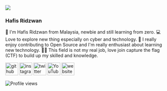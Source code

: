 ![](https://i.postimg.cc/fLfpt8Sc/ezgif-com-gif-maker-2.gif)

### Hafis Ridzwan

🎈 I'm Hafis Ridzwan from Malaysia, newbie and still learning from zero. 
💻 Love to explore new thing especially on cyber and technology.
🐳 I really enjoy contributing to Open Source and I'm really enthusiast about learning new technology. 
👷‍♂️ This field is not my real job, love join capture the flag (CTF) to build up my skilled and knowledge.



[<img src='https://cdn.jsdelivr.net/npm/simple-icons@3.0.1/icons/github.svg' alt='github' height='40'>](https://github.com/La7z)  [<img src='https://cdn.jsdelivr.net/npm/simple-icons@3.0.1/icons/instagram.svg' alt='instagram' height='40'>](https://www.instagram.com/alhafisridzwan/)  [<img src='https://cdn.jsdelivr.net/npm/simple-icons@3.0.1/icons/twitter.svg' alt='twitter' height='40'>](https://twitter.com/@La7z)  [<img src='https://cdn.jsdelivr.net/npm/simple-icons@3.0.1/icons/youtube.svg' alt='YouTube' height='40'>](https://www.youtube.com/channel/@xLa7z)  [<img src='https://cdn.jsdelivr.net/npm/simple-icons@3.0.1/icons/icloud.svg' alt='website' height='40'>](https://github.com/La7z)  

![Profile views](https://gpvc.arturio.dev/La7z)  
